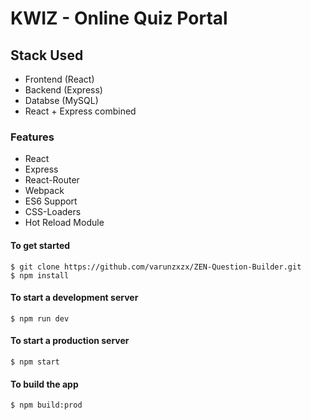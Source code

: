 # KWIZ - Online Quiz Portal

## Stack Used
- Frontend (React)
- Backend (Express)
- Databse (MySQL)
- React + Express combined

### Features
- React
- Express
- React-Router
- Webpack
- ES6 Support
- CSS-Loaders
- Hot Reload Module

#### To get started
```shell
$ git clone https://github.com/varunzxzx/ZEN-Question-Builder.git
$ npm install
```
#### To start a development server
```shell
$ npm run dev
```

#### To start a production server
```shell
$ npm start
```

#### To build the app
```shell
$ npm build:prod
```